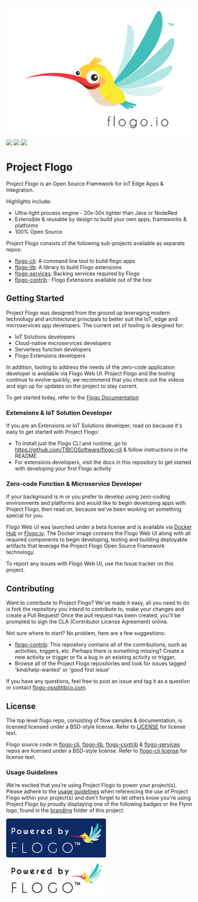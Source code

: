 ![Flynn](branding/Flynn1.png)

![](https://travis-ci.org/TIBCOSoftware/flogo.svg)
![](https://img.shields.io/badge/dependencies-up%20to%20date-green.svg)
![](https://img.shields.io/badge/license-BSD%20style-blue.svg)

# Project Flogo

Project Flogo is an Open Source Framework for IoT Edge Apps & Integration. 


Highlights include:
* Ultra-light process engine - 20x-50x lighter than Java or NodeRed
* Extensible & reusable by design to build your own apps, frameworks & platforms 
* 100% Open Source 

Project Flogo consists of the following sub-projects available as separate repos:
* [flogo-cli](https://github.com/TIBCOSoftware/flogo-cli): A command line tool to build flogo apps 
* [flogo-lib](https://github.com/TIBCOSoftware/flogo-lib): A library to build Flogo extensions
* [flogo-services](https://github.com/TIBCOSoftware/flogo-services): Backing services required by Flogo 
* [flogo-contrib](https://github.com/TIBCOSoftware/flogo-contrib) : Flogo Extensions available out of the box

## Getting Started

Project Flogo was designed from the ground up leveraging modern technology and architectural principals to better suit the IoT, edge and microservices app developers. The current set of tooling is designed for:

- IoT Solutions developers
- Cloud-native microservices developers
- Serverless function developers
- Flogo Extensions developers 

In addition, tooling to address the needs of the zero-code application developer is available via Flogo Web UI. Project Flogo and the tooling continue to evolve quickly, we recommend that you check out the videos and sign up for updates on the project to stay current.

To get started today, refer to the [Flogo Documentation](https://tibcosoftware.github.io/flogo/)

### Extensions & IoT Solution Developer

If you are an Extensions or IoT Solutions developer, read on because it's easy to get started with Project Flogo:
* To install just the Flogo CLI and runtime, go to https://github.com/TIBCOSoftware/flogo-cli & follow instructions in the README
* For extensions developers, visit the docs in this repository to get started with developing your first Flogo activity

### Zero-code Function & Microservice Developer

If your background is in or you prefer to develop using zero-coding environments and platforms and would like to begin developing apps with Project Flogo, then read on, because we’ve been working on something special for you.

Flogo Web UI was launched under a beta license and is available via [Docker Hub](https://hub.docker.com/r/flogo/flogo-docker) or [Flogo.io](http://flogo.io). The Docker image contains the Flogo Web UI along with all required components to begin developing, testing and building deployable artifacts that leverage the Project Flogo Open Source Framework technology.

To report any issues with Flogo Web UI, use the Issue tracker on this project.

## Contributing
Want to contribute to Project Flogo? We've made it easy, all you need to do is fork the repository you intend to contribute to, make your changes and create a Pull Request! Once the pull request has been created, you'll be prompted to sign the CLA (Contributor License Agreement) online.

Not sure where to start? No problem, here are a few suggestions:

* [flogo-contrib](https://github.com/TIBCOSoftware/flogo-contrib): This repository contains all of the contributions, such as activities, triggers, etc. Perhaps there is something missing? Create a new activity or trigger or fix a bug in an existing activity or trigger.
* Browse all of the Project Flogo repositories and look for issues tagged 'kind/help-wanted' or 'good first issue'

If you have any questions, feel free to post an issue and tag it as a question or contact flogo-oss@tibco.com.

## License 
The top level flogo repo, consisting of flow samples & documentation, is licensed licensed under a BSD-style license. Refer to [LICENSE](https://github.com/TIBCOSoftware/flogo/blob/master/LICENSE) for license text.

Flogo source code in [flogo-cli](https://github.com/TIBCOSoftware/flogo-cli), [flogo-lib](https://github.com/TIBCOSoftware/flogo-lib), [flogo-contrib](https://github.com/TIBCOSoftware/flogo-contrib) & [flogo-services](https://github.com/TIBCOSoftware/flogo-services) repos are licensed under a BSD-style license. Refer to [flogo-cli license](https://github.com/TIBCOSoftware/flogo-cli/blob/master/TIBCO%20LICENSE.txt) for license text. 

### Usage Guidelines

We’re excited that you’re using Project Flogo to power your project(s). Please adhere to the [usage guidelines](http://flogo.io/brand-guidelines) when referencing the use of Project Flogo within your project(s) and don't forget to let others know you're using Project Flogo by proudly displaying one of the following badges or the Flynn logo, found in the [branding](branding) folder of this project.

![Powered By Project Flogo](branding/flogo_badge.png)
![Powered By Project Flogo](branding/flogo_badge_white.png)
